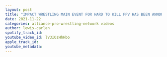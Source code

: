 ```yaml
---
layout: post
title: "IMPACT WRESTLING MAIN EVENT FOR HARD TO KILL PPV HAS BEEN ANNOUNCED."
date: 2021-11-22
categories: alliance-pro-wrestling-network videos
author: lewis-carlan
spotify_track_id: 
youtube_video_id: lV3IOzHhHbo
apple_track_id: 
youtube_metadata: 
---
```

